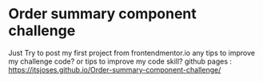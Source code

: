 # Order summary component challenge
Just Try to post my first project from frontendmentor.io
any tips to improve my challenge code? or tips to improve my code skill?
github pages : https://itsjoses.github.io/Order-summary-component-challenge/
